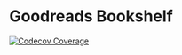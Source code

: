 # Goodreads Bookshelf

[![Codecov Coverage](https://img.shields.io/codecov/c/github/brombaut/goodreads-bookshelf/coverage.svg?style=flat-square)](https://codecov.io/gh/brombaut/goodreads-bookshelf/)
